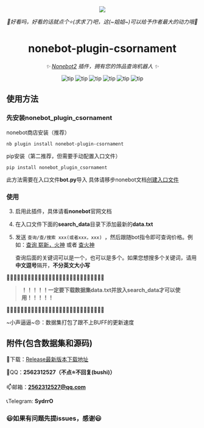 <div align="center">

  <a href="https://v2.nonebot.dev/">
    <img src="https://pic.imgdb.cn/item/64ca75781ddac507ccf21163.webp">

  </a>

_🔼好看吗，好看的话就点个⭐(求求了)吧，这(~姐姐~)可以给予作者最大的动力哦🔼_

# nonebot-plugin-csornament

_✨ [Nonebot2](https://github.com/nonebot/nonebot2) 插件，拥有您的饰品查询机器人 ✨_

![tip](https://badgen.net/badge/python/3.8+/orange?i)  ![tip](https://badgen.net/badge/windows/10+/green?i)  ![tip](https://badgen.net/badge/ubuntu/20.04+/pink?i)  ![tip](https://badgen.net/badge/windows/10+/green?i) ![tip](https://badgen.net/badge/license/MIT/blue?i) ![tip](https://badgen.net/badge/nonebot/2.0.0rc1+/red?i)


</div>


## 使用方法

### 先安装**nonebot_plugin_csornament**
 nonebot商店安装（推荐）

 ```
 nb plugin install nonebot-plugin-csornament
```
 
 pip安装（第二推荐，但需要手动配置入口文件）
  
 ```
 pip install nonebot_plugin_csornament
```
 
 此方法需要在入口文件**bot.py**导入
 具体请移步nonebot文档[创建入口文件](https://nonebot.dev/docs/tutorial/application)
 
 ### 使用
 3. 启用此插件，具体请看**nonebot**官网文档
 4. 在入口文件下面的**search_data**目录下添加最新的**data.txt**
 5. 发送 `查询/查/搜索 xxx(或者xxx，xxx) `，然后跟随bot指令即可查询价格。例如：[查询 崭新，火神](www.b.com) 或者 [查火神](www.a.com)

    查询后面的关键词可以是一个，也可以是多个。如果您想搜多个关键词，请用**中文逗号**隔开，**不分英文大小写**

:pray::pray::pray::pray::pray::pray::pray::pray::pray::pray::pray::pray::pray::pray::pray::pray::pray::pray::pray::pray::pray::pray::pray::pray::pray::pray::pray::pray:
   
  > **！！！！！一定要下载数据集data.txt并放入search_data才可以使用！！！！！**

:pray::pray::pray::pray::pray::pray::pray::pray::pray::pray::pray::pray::pray::pray::pray::pray::pray::pray::pray::pray::pray::pray::pray::pray::pray::pray::pray::pray:

~小声逼逼~:angry:：数据集打包了跟不上BUFF的更新速度



 ## 附件(包含数据集和源码)
:key:下载：[Release最新版本下载地址](https://github.com/Sydrro/nonebot-plugin-csornament/releases)


:satellite:QQ：**2562312527（不点⭐不回复(bushi)）**

:mailbox:邮箱：**2562312527@qq.com**

:telephone_receiver:Telegram: **SydrrO**

###  😃**如果有问题先提issues，感谢**😃
